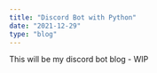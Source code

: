 ```yaml
---
title: "Discord Bot with Python"
date: "2021-12-29"
type: "blog"
---
```


This will be my discord bot blog - WIP

